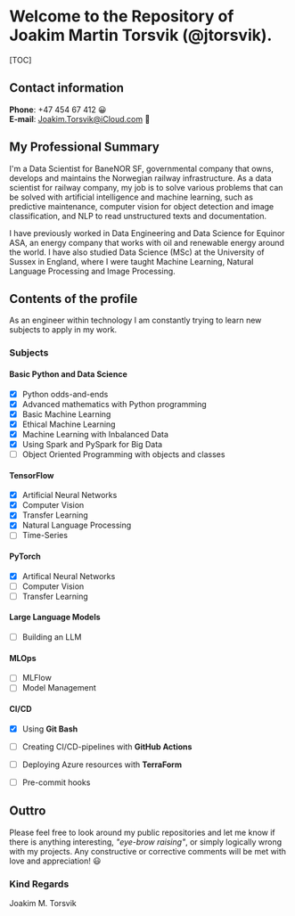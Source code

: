 # Welcome to the Repository of Joakim Martin Torsvik (@jtorsvik).

[TOC]

## Contact information

**Phone**: +47 454 67 412 :grinning: \
**E-mail**: Joakim.Torsvik@iCloud.com :pray:

## My Professional Summary

I'm a Data Scientist for BaneNOR SF, governmental company that owns, develops and maintains the Norwegian railway infrastructure. As a data scientist for railway company, my job is to solve various problems that can be solved with artificial intelligence and machine learning, such as predictive maintenance, computer vision for object detection and image classification, and NLP to read unstructured texts and documentation.

I have previously worked in Data Engineering and Data Science for Equinor ASA, an energy company that works with oil and renewable energy around the world. I have also studied Data Science (MSc) at the University of Sussex in England, where I were taught Machine Learning, Natural Language Processing and Image Processing. 

## Contents of the profile

As an engineer within technology I am constantly trying to learn new subjects to apply in my work. 

### Subjects

#### Basic Python and Data Science

- [x] Python odds-and-ends
- [x] Advanced mathematics with Python programming
- [x] Basic Machine Learning
- [X] Ethical Machine Learning 
- [X] Machine Learning with Inbalanced Data
- [X] Using Spark and PySpark for Big Data
- [ ] Object Oriented Programming with objects and classes

#### TensorFlow

- [X] Artificial Neural Networks
- [X] Computer Vision
- [X] Transfer Learning
- [X] Natural Language Processing
- [ ] Time-Series

#### PyTorch

- [X] Artifical Neural Networks
- [ ] Computer Vision
- [ ] Transfer Learning

#### Large Language Models
- [ ] Building an LLM

#### MLOps

- [ ] MLFlow
- [ ] Model Management

#### CI/CD

- [X] Using **Git Bash**
- [ ] Creating CI/CD-pipelines with **GitHub Actions**
- [ ] Deploying Azure resources with **TerraForm**
- [ ] Pre-commit hooks


## Outtro

Please feel free to look around my public repositories and let me know if there is anything interesting, *"eye-brow raising"*, or simply logically wrong with my projects. Any constructive or corrective comments will be met with love and appreciation! :smiley:

### Kind Regards
Joakim M. Torsvik
